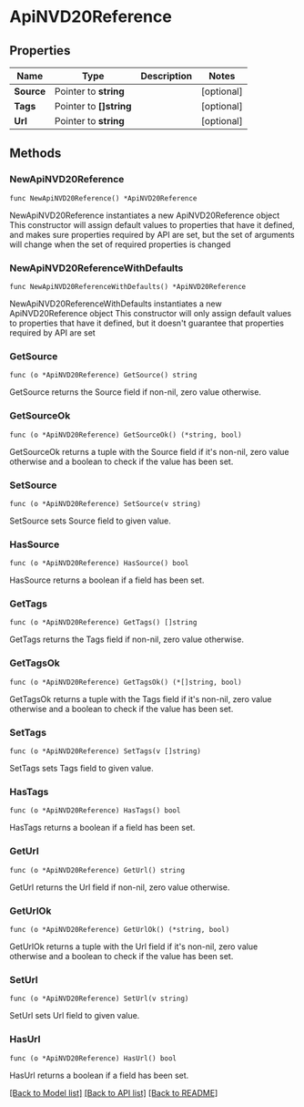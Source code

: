 # ApiNVD20Reference

## Properties

Name | Type | Description | Notes
------------ | ------------- | ------------- | -------------
**Source** | Pointer to **string** |  | [optional] 
**Tags** | Pointer to **[]string** |  | [optional] 
**Url** | Pointer to **string** |  | [optional] 

## Methods

### NewApiNVD20Reference

`func NewApiNVD20Reference() *ApiNVD20Reference`

NewApiNVD20Reference instantiates a new ApiNVD20Reference object
This constructor will assign default values to properties that have it defined,
and makes sure properties required by API are set, but the set of arguments
will change when the set of required properties is changed

### NewApiNVD20ReferenceWithDefaults

`func NewApiNVD20ReferenceWithDefaults() *ApiNVD20Reference`

NewApiNVD20ReferenceWithDefaults instantiates a new ApiNVD20Reference object
This constructor will only assign default values to properties that have it defined,
but it doesn't guarantee that properties required by API are set

### GetSource

`func (o *ApiNVD20Reference) GetSource() string`

GetSource returns the Source field if non-nil, zero value otherwise.

### GetSourceOk

`func (o *ApiNVD20Reference) GetSourceOk() (*string, bool)`

GetSourceOk returns a tuple with the Source field if it's non-nil, zero value otherwise
and a boolean to check if the value has been set.

### SetSource

`func (o *ApiNVD20Reference) SetSource(v string)`

SetSource sets Source field to given value.

### HasSource

`func (o *ApiNVD20Reference) HasSource() bool`

HasSource returns a boolean if a field has been set.

### GetTags

`func (o *ApiNVD20Reference) GetTags() []string`

GetTags returns the Tags field if non-nil, zero value otherwise.

### GetTagsOk

`func (o *ApiNVD20Reference) GetTagsOk() (*[]string, bool)`

GetTagsOk returns a tuple with the Tags field if it's non-nil, zero value otherwise
and a boolean to check if the value has been set.

### SetTags

`func (o *ApiNVD20Reference) SetTags(v []string)`

SetTags sets Tags field to given value.

### HasTags

`func (o *ApiNVD20Reference) HasTags() bool`

HasTags returns a boolean if a field has been set.

### GetUrl

`func (o *ApiNVD20Reference) GetUrl() string`

GetUrl returns the Url field if non-nil, zero value otherwise.

### GetUrlOk

`func (o *ApiNVD20Reference) GetUrlOk() (*string, bool)`

GetUrlOk returns a tuple with the Url field if it's non-nil, zero value otherwise
and a boolean to check if the value has been set.

### SetUrl

`func (o *ApiNVD20Reference) SetUrl(v string)`

SetUrl sets Url field to given value.

### HasUrl

`func (o *ApiNVD20Reference) HasUrl() bool`

HasUrl returns a boolean if a field has been set.


[[Back to Model list]](../README.md#documentation-for-models) [[Back to API list]](../README.md#documentation-for-api-endpoints) [[Back to README]](../README.md)


